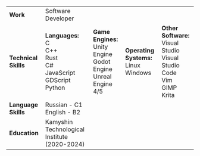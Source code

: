 |                      |                                                                                            |                                                                              |                                                |                                                                                              |
|----------------------|--------------------------------------------------------------------------------------------|------------------------------------------------------------------------------|------------------------------------------------|----------------------------------------------------------------------------------------------|
| **Work**             | Software Developer                                                                         |                                                                              |                                                |                                                                                              |
| **Technical Skills** | **Languages:**</br> C</br> C++</br> Rust</br> C#</br> JavaScript</br> GDScript</br> Python | **Game Engines:**</br> Unity Engine</br> Godot Engine</br> Unreal Engine 4/5 | **Operating Systems:**</br> Linux</br> Windows | **Other Software:**</br> Visual Studio</br> Visual Studio Code</br> Vim</br> GIMP</br> Krita |
| **Language Skills**  | Russian - C1</br> English - B2                                                             |                                                                              |                                                |                                                                                              |
| **Education**        | Kamyshin Technological Institute</br>     (2020-2024)                                      |                                                                              |                                                |                                                                                              |
